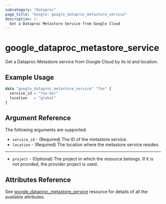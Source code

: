 ```yaml
---
subcategory: "Dataproc"
page_title: "Google: google_dataproc_metastore_service"
description: |-
  Get a Dataproc Metastore Service from Google Cloud
---
```


# google\_dataproc\_metastore\_service

Get a Dataproc Metastore service from Google Cloud by its id and location.

## Example Usage

```tf
data "google_dataproc_metastore_service" "foo" {
  service_id = "foo-bar"
  location   = "global"  
}
```

## Argument Reference

The following arguments are supported:

* `service_id` - (Required) The ID of the metastore service.
* `location` - (Required) The location where the metastore service resides.

- - -

* `project` - (Optional) The project in which the resource belongs. If it
    is not provided, the provider project is used.

## Attributes Reference

See [google_dataproc_metastore_service](https://www.terraform.io/docs/providers/google/r/dataproc_metastore_service.html) resource for details of all the available attributes.
